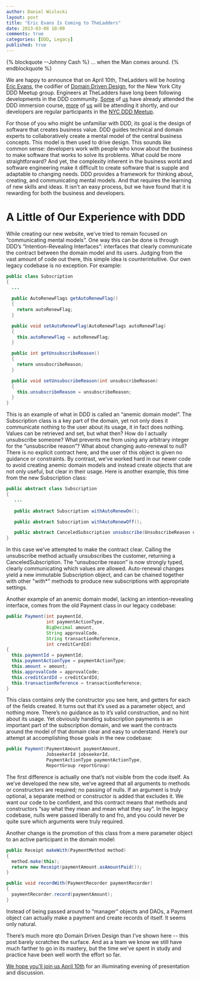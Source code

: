```yaml
---
author: Daniel Wislocki
layout: post
title: "Eric Evans Is Coming to TheLadders"
date: 2013-03-08 10:09
comments: true
categories: [DDD, Legacy]
published: true 
---
```

{% blockquote --Johnny Cash %}
... when the Man comes around.
{% endblockquote %}

We are happy to announce that on April 10th, TheLadders will be hosting
[Eric Evans](http://domainlanguage.com/about/), the codifier of
[Domain Driven Design](http://domainlanguage.com/ddd/), for the New
York City DDD Meetup group. Engineers at TheLadders have long been
following developments in the DDD community. [Some](/ourteam/kyrisarantakos/) of
[us](/ourteam/danielwislocki/) have already attended the DDD immersion course,
[more](/ourteam/kylewinter/) of [us](/ourteam/mattjankowski/) will be attending it shortly, and
our developers are regular participants in the [NYC DDD Meetup](http://www.dddnyc.org/).

For those of you who might be unfamiliar with DDD, its goal is the
design of software that creates business value. DDD guides technical
and domain experts to collaboratively create a mental model of the
central business concepts. This model is then used to drive
design. This sounds like common sense: developers work with people who
know about the business to make software that works to solve its
problems. What could be more straightforward?  And yet, the complexity
inherent in the business world and software engineering make it
difficult to create software that is supple and adaptable to changing
needs. DDD provides a framework for thinking about, creating, and
communicating mental models. And that requires the learning of new
skills and ideas. It isn’t an easy process, but we have found that it
is rewarding for both the business and developers.

# A Little of Our Experience with DDD

While creating our new website, we’ve tried to remain focused on
“communicating mental models”. One way this can be done is through
DDD’s “Intention-Revealing Interfaces”: interfaces that clearly
communicate the contract between the domain model and its
users. Judging from the vast amount of code out there, this simple
idea is counterintuitive. Our own legacy codebase is no exception. For
example:

``` java
public class Subscription
{
  ...
  
  public AutoRenewFlags getAutoRenewFlag()
  {
    return autoRenewFlag;
  }

  public void setAutoRenewFlag(AutoRenewFlags autoRenewFlag)
  {
    this.autoRenewFlag = autoRenewFlag;
  }

  public int getUnsubscribeReason()
  {
    return unsubscribeReason;
  }

  public void setUnsubscribeReason(int unsubscribeReason)
  {
    this.unsubscribeReason = unsubscribeReason;
  }
}
```

This is an example of what in DDD is called an “anemic domain
model”. The Subscription class is a key part of the domain, yet not
only does it communicate nothing to the user about its usage, it in
fact does nothing. Values can be retrieved and set, but what then? How
do I actually unsubscribe someone? What prevents me from using any
arbitrary integer for the “unsubscribe reason”? What about changing
auto-renewal to null? There is no explicit contract here, and the user
of this object is given no guidance or constraints. By contrast, we’ve
worked hard in our newer code to avoid creating anemic domain models
and instead create objects that are not only useful, but clear in
their usage. Here is another example, this time from the new
Subscription class:

``` java
public abstract class Subscription
{
   ...
 
   public abstract Subscription withAutoRenewOn();

   public abstract Subscription withAutoRenewOff();

   public abstract CanceledSubscription unsubscribe(UnsubscribeReason unsubscribeReason);
}
```

In this case we’ve attempted to make the contract clear. Calling the
unsubscribe method actually unsubscribes the customer, returning a
CanceledSubscription. The “unsubscribe reason” is now strongly typed,
clearly communicating which values are allowed. Auto-renewal changes
yield a new immutable Subscription object, and can be chained together
with other "with*" methods to produce new subscriptions with appropriate
settings.

Another example of an anemic domain model, lacking an
intention-revealing interface, comes from the old Payment class in our
legacy codebase:

``` java
public Payment(int paymentId,
               int paymentActionType,
               BigDecimal amount,
               String approvalCode,
               String transactionReference,
               int creditCardId)
{
  this.paymentId = paymentId;
  this.paymentActionType = paymentActionType;
  this.amount = amount;
  this.approvalCode = approvalCode;
  this.creditCardId = creditCardId;
  this.transactionReference = transactionReference;
}
```

This class contains only the constructor you see here, and getters for
each of the fields created. It turns out that it’s used as a parameter
object, and nothing more. There’s no guidance as to it’s valid
construction, and no hint about its usage. Yet obviously handling
subscription payments is an important part of the subscription domain,
and we want the contracts around the model of that domain clear and
easy to understand. Here’s our attempt at accomplishing those goals in
the new codebase:

``` java
public Payment(PaymentAmount paymentAmount,
               JobseekerId jobseekerId,
               PaymentActionType paymentActionType,
               ReportGroup reportGroup)
```

The first difference is actually one that’s not visible from the code
itself. As we’ve developed the new site, we’ve agreed that all
arguments to methods or constructors are required; no passing of
nulls. If an argument is truly optional, a separate method or
constructor is added that excludes it. We want our code to be
confident, and this contract means that methods and constructors “say
what they mean and mean what they say”. In the legacy codebase, nulls
were passed liberally to and fro, and you could never be quite sure
which arguments were truly required.

Another change is the promotion of this class from a mere parameter
object to an active participant in the domain model:

``` java
public Receipt makeWith(PaymentMethod method)
{
  method.make(this);
  return new Receipt(paymentAmount.asAmountPaid());
}

public void recordWith(PaymentRecorder paymentRecorder)
{
  paymentRecorder.record(paymentAmount);
}
```

Instead of being passed around to “manager” objects and DAOs, a
Payment object can actually make a payment and create records of
itself. It seems only natural.

There’s much more qto Domain Driven Design than I’ve shown here --
this post barely scratches the surface. And as a team we know we still
have much farther to go in its mastery, but the time we’ve spent in
study and practice have been well worth the effort so far.

[We hope you’ll join us April 10th](http://www.dddnyc.org/events/80390502/) for an illuminating evening of
presentation and discussion.

